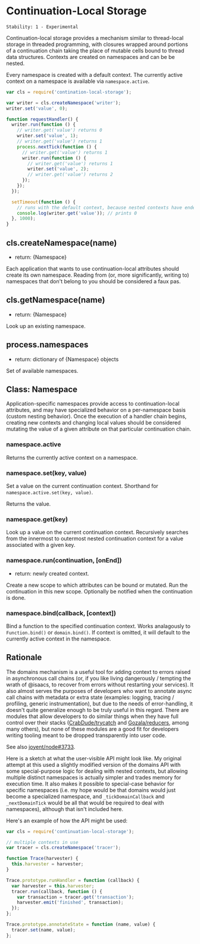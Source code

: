 # Continuation-Local Storage

    Stability: 1 - Experimental

Continuation-local storage provides a mechanism similar to thread-local storage
in threaded programming, with closures wrapped around portions of a
continuation chain taking the place of mutable cells bound to thread data
structures. Contexts are created on namespaces and can be be nested.

Every namespace is created with a default context. The currently active
context on a namespace is available via `namespace.active`.

```javascript
var cls = require('contination-local-storage');

var writer = cls.createNamespace('writer');
writer.set('value', 0);

function requestHandler() {
  writer.run(function () {
    // writer.get('value') returns 0
    writer.set('value', 1);
    // writer.get('value') returns 1
    process.nextTick(function () {
      // writer.get('value') returns 1
      writer.run(function () {
        // writer.get('value') returns 1
        writer.set('value', 2);
        // writer.get('value') returns 2
      });
    });
  });

  setTimeout(function () {
    // runs with the default context, because nested contexts have ended
    console.log(writer.get('value')); // prints 0
  }, 1000);
}
```

## cls.createNamespace(name)

* return: {Namespace}

Each application that wants to use continuation-local attributes should create
its own namespace. Reading from (or, more significantly, writing to) namespaces
that don't belong to you should be considered a faux pas.

## cls.getNamespace(name)

* return: {Namespace}

Look up an existing namespace.

## process.namespaces

* return: dictionary of {Namespace} objects

Set of available namespaces.

## Class: Namespace

Application-specific namespaces provide access to continuation-local
attributes, and may have specialized behavior on a per-namespace basis (custom
nesting behavior). Once the execution of a handler chain begins, creating new
contexts and changing local values should be considered mutating the value of a
given attribute on that particular continuation chain.

### namespace.active

Returns the currently active context on a namespace.

### namespace.set(key, value)

Set a value on the current continuation context. Shorthand for
`namespace.active.set(key, value)`.

Returns the value.

### namespace.get(key)

Look up a value on the current continuation context. Recursively searches from
the innermost to outermost nested continuation context for a value associated
with a given key.

### namespace.run(continuation, [onEnd])

* return: newly created context.

Create a new scope to which attributes can be bound or mutated.  Run the
continuation in this new scope.  Optionally be notified when the continuation is
done.

### namespace.bind(callback, [context])

Bind a function to the specified continuation context. Works analagously to
`Function.bind()` or `domain.bind()`.  If context is omitted, it will default to
the currently active context in the namespace.

## Rationale

The domains mechanism is a useful tool for adding context to errors
raised in asynchronous call chains (or, if you like living dangerously /
tempting the wrath of @isaacs, to recover from errors without restarting
your services). It also almost serves the purposes of developers
who want to annotate async call chains with metadata or extra state
(examples: logging, tracing / profiling, generic instrumentation),
but due to the needs of error-handling, it doesn't quite generalize
enough to be truly useful in this regard. There are modules that allow
developers to do similar things when they have full control over their
stacks ([CrabDude/trycatch](https://github.com/CrabDude/trycatch) and
[Gozala/reducers](https://github.com/Gozala/reducers), among many
others), but none of these modules are a good fit for developers writing
tooling meant to be dropped transparently into user code.

See also [joyent/node#3733](https://github.com/joyent/issues/3733).

Here is a sketch at what the user-visible API might look like. My
original attempt at this used a slightly modified version of the domains
API with some special-purpose logic for dealing with nested contexts,
but allowing multiple distinct namespaces is actually simpler and trades
memory for execution time. It also makes it possible to special-case
behavior for specific namespaces (i.e. my hope would be that domains
would just become a specialized namespace, and `_tickDomainCallback`
and `_nextDomainTick` would be all that would be required to deal with
namespaces), although that isn't included here.

Here's an example of how the API might be used:

```javascript
var cls = require('continuation-local-storage');

// multiple contexts in use
var tracer = cls.createNamespace('tracer');

function Trace(harvester) {
  this.harvester = harvester;
}

Trace.prototype.runHandler = function (callback) {
  var harvester = this.harvester;
  tracer.run(callback, function () {
    var transaction = tracer.get('transaction');
    harvester.emit('finished', transaction);
  });
};

Trace.prototype.annotateState = function (name, value) {
  tracer.set(name, value);
};
```
